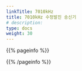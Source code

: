 ```yaml
---
linkTitle: 7010kHz
title: 7010kHz 수정발진 송신기
# description: 
type: docs
weight: 30
---
```


{{% pageinfo %}}

{{% /pageinfo %}} 